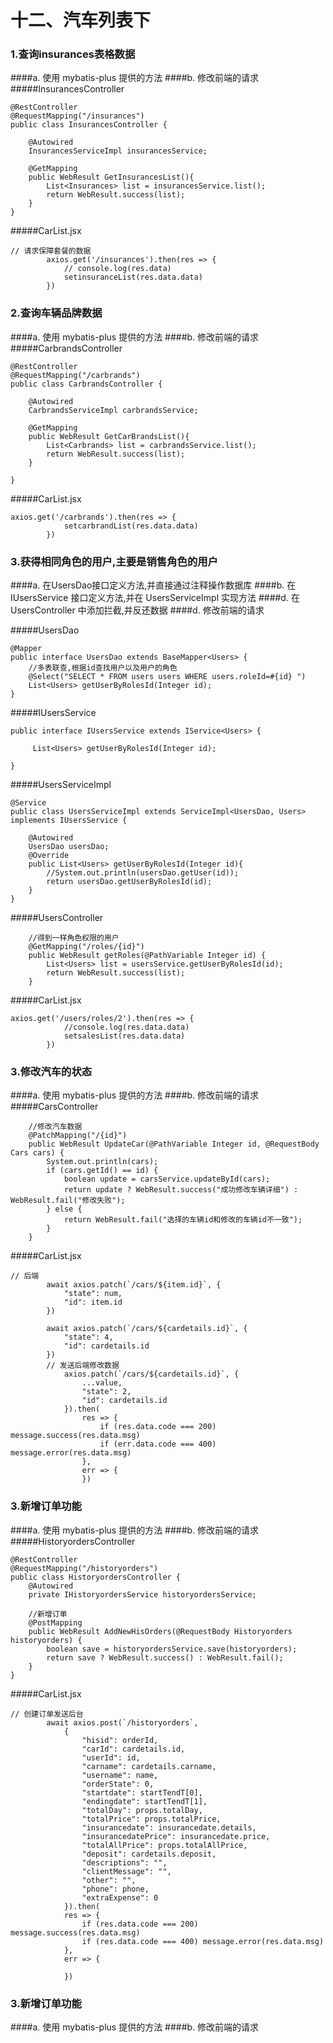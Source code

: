 # 十二、汽车列表下

### 1.查询insurances表格数据
####a. 使用 mybatis-plus 提供的方法
####b. 修改前端的请求
#####InsurancesController
```
@RestController
@RequestMapping("/insurances")
public class InsurancesController {

    @Autowired
    InsurancesServiceImpl insurancesService;

    @GetMapping
    public WebResult GetInsurancesList(){
        List<Insurances> list = insurancesService.list();
        return WebResult.success(list);
    }
}
```
#####CarList.jsx
```
// 请求保障套餐的数据
        axios.get('/insurances').then(res => {
            // console.log(res.data)
            setinsuranceList(res.data.data)
        })
```
### 2.查询车辆品牌数据
####a. 使用 mybatis-plus 提供的方法
####b. 修改前端的请求
#####CarbrandsController
```
@RestController
@RequestMapping("/carbrands")
public class CarbrandsController {

    @Autowired
    CarbrandsServiceImpl carbrandsService;

    @GetMapping
    public WebResult GetCarBrandsList(){
        List<Carbrands> list = carbrandsService.list();
        return WebResult.success(list);
    }

}
```
#####CarList.jsx
```
axios.get('/carbrands').then(res => {
            setcarbrandList(res.data.data)
        })
```

### 3.获得相同角色的用户,主要是销售角色的用户
####a. 在UsersDao接口定义方法,并直接通过注释操作数据库
####b. 在 IUsersService 接口定义方法,并在 UsersServiceImpl 实现方法
####d. 在 UsersController 中添加拦截,并反还数据
####d. 修改前端的请求

#####UsersDao
```
@Mapper
public interface UsersDao extends BaseMapper<Users> {
    //多表联查,根据id查找用户以及用户的角色
    @Select("SELECT * FROM users users WHERE users.roleId=#{id} ")
    List<Users> getUserByRolesId(Integer id);
}
```
#####IUsersService
```
public interface IUsersService extends IService<Users> {

     List<Users> getUserByRolesId(Integer id);

}
```

#####UsersServiceImpl
```
@Service
public class UsersServiceImpl extends ServiceImpl<UsersDao, Users> implements IUsersService {

    @Autowired
    UsersDao usersDao;
    @Override
    public List<Users> getUserByRolesId(Integer id){
        //System.out.println(usersDao.getUser(id));
        return usersDao.getUserByRolesId(id);
    }
}
```
#####UsersController
```
    //得到一样角色权限的用户
    @GetMapping("/roles/{id}")
    public WebResult getRoles(@PathVariable Integer id) {
        List<Users> list = usersService.getUserByRolesId(id);
        return WebResult.success(list);
    }
```

#####CarList.jsx
```
axios.get('/users/roles/2').then(res => {
            //console.log(res.data.data)
            setsalesList(res.data.data)
        })
```
### 3.修改汽车的状态
####a. 使用 mybatis-plus 提供的方法
####b. 修改前端的请求
#####CarsController
```
    //修改汽车数据
    @PatchMapping("/{id}")
    public WebResult UpdateCar(@PathVariable Integer id, @RequestBody Cars cars) {
        System.out.println(cars);
        if (cars.getId() == id) {
            boolean update = carsService.updateById(cars);
            return update ? WebResult.success("成功修改车辆详细") : WebResult.fail("修改失败");
        } else {
            return WebResult.fail("选择的车辆id和修改的车辆id不一致");
        }
    }
```
#####CarList.jsx
```
// 后端
        await axios.patch(`/cars/${item.id}`, {
            "state": num,
            "id": item.id
        })
        
        await axios.patch(`/cars/${cardetails.id}`, {
            "state": 4,
            "id": cardetails.id
        })
        // 发送后端修改数据
            axios.patch(`/cars/${cardetails.id}`, {
                ...value,
                "state": 2,
                "id": cardetails.id
            }).then(
                res => {
                    if (res.data.code === 200) message.success(res.data.msg)
                    if (err.data.code === 400) message.error(res.data.msg)
                },
                err => {
                })
```

### 3.新增订单功能
####a. 使用 mybatis-plus 提供的方法
####b. 修改前端的请求
#####HistoryordersController
```
@RestController
@RequestMapping("/historyorders")
public class HistoryordersController {
    @Autowired
    private IHistoryordersService historyordersService;

    //新增订单
    @PostMapping
    public WebResult AddNewHisOrders(@RequestBody Historyorders historyorders) {
        boolean save = historyordersService.save(historyorders);
        return save ? WebResult.success() : WebResult.fail();
    }
}
```

#####CarList.jsx
```
// 创建订单发送后台
        await axios.post(`/historyorders`,
            {
                "hisid": orderId,
                "carId": cardetails.id,
                "userId": id,
                "carname": cardetails.carname,
                "username": name,
                "orderState": 0,
                "startdate": startTendT[0],
                "endingdate": startTendT[1],
                "totalDay": props.totalDay,
                "totalPrice": props.totalPrice,
                "insurancedate": insurancedate.details,
                "insurancedatePrice": insurancedate.price,
                "totalAllPrice": props.totalAllPrice,
                "deposit": cardetails.deposit,
                "descriptions": "",
                "clientMessage": "",
                "other": "",
                "phone": phone,
                "extraExpense": 0
            }).then(
            res => {
                if (res.data.code === 200) message.success(res.data.msg)
                if (res.data.code === 400) message.error(res.data.msg)
            },
            err => {

            })
```
### 3.新增订单功能
####a. 使用 mybatis-plus 提供的方法
####b. 修改前端的请求